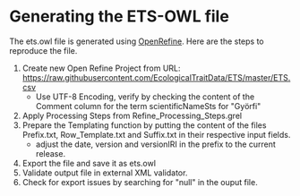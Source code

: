# Generating the ETS-OWL file

The ets.owl file is generated using [OpenRefine](http://openrefine.org). Here are the steps to reproduce the file. 

1. Create new Open Refine Project from URL: https://raw.githubusercontent.com/EcologicalTraitData/ETS/master/ETS.csv
    * Use UTF-8 Encoding, verify by checking the content of the Comment column for the term scientificNameSts for "Györfi"
2. Apply Processing Steps from Refine_Processing_Steps.grel
3. Prepare the Templating function by putting the content of the files Prefix.txt, Row_Template.txt and Suffix.txt in their respective input fields.
    * adjust the date, version and versionIRI in the prefix to the current release.
4. Export the file and save it as ets.owl
5. Validate output file in external XML validator.
6. Check for export issues by searching for "null" in the ouput file.